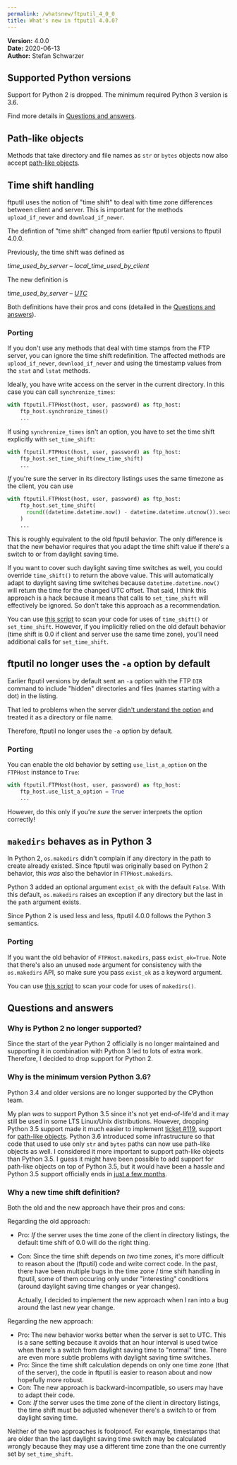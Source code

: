 ```yaml
---
permalink: /whatsnew/ftputil_4_0_0
title: What's new in ftputil 4.0.0?
---
```


**Version:** 4.0.0\
**Date:** 2020-06-13\
**Author:** Stefan Schwarzer

## Supported Python versions

Support for Python 2 is dropped. The minimum required Python 3 version
is 3.6.

Find more details in [Questions and answers](#questions-and-answers).

## Path-like objects

Methods that take directory and file names as `str` or `bytes` objects
now also accept [path-like
objects](https://docs.python.org/3/library/os.html#os.PathLike).

## Time shift handling

ftputil uses the notion of "time shift" to deal with time zone
differences between client and server. This is important for the methods
`upload_if_newer` and `download_if_newer`.

The defintion of "time shift" changed from earlier ftputil versions to
ftputil 4.0.0.

Previously, the time shift was defined as

*time_used_by_server – local_time_used_by_client*

The new definition is

*time_used_by_server – [UTC](https://en.wikipedia.org/wiki/Coordinated_Universal_Time)*

Both definitions have their pros and cons (detailed in the [Questions
and answers](#questions-and-answers)).

### Porting

If you don't use any methods that deal with time stamps from the FTP
server, you can ignore the time shift redefinition. The affected methods
are `upload_if_newer`, `download_if_newer` and using the timestamp
values from the `stat` and `lstat` methods.

Ideally, you have write access on the server in the current directory.
In this case you can call `synchronize_times`:
```python
with ftputil.FTPHost(host, user, password) as ftp_host:
    ftp_host.synchronize_times()
    ...
```

If using `synchronize_times` isn't an option, you have to set the time
shift explicitly with `set_time_shift`:
```python
with ftputil.FTPHost(host, user, password) as ftp_host:
    ftp_host.set_time_shift(new_time_shift)
    ...
```

*If* you're sure the server in its directory listings uses the same
timezone as the client, you can use
```python
with ftputil.FTPHost(host, user, password) as ftp_host:
    ftp_host.set_time_shift(
      round((datetime.datetime.now() - datetime.datetime.utcnow()).seconds, -2)
    )
    ...
```

This is roughly equivalent to the old ftputil behavior. The only
difference is that the new behavior requires that you adapt the time
shift value if there's a switch to or from daylight saving time.

If you want to cover such daylight saving time switches as well, you
could override `time_shift()` to return the above value. This will
automatically adapt to daylight saving time switches because
`datetime.datetime.now()` will return the time for the changed UTC
offset. That said, I think this approach is a hack because it means that
calls to `set_time_shift` will effectively be ignored. So don't take
this approach as a recommendation.

You can use [this
script](https://ftputil.sschwarzer.net/trac/browser/find_problematic_code.py?format=txt)
to scan your code for uses of `time_shift()` or `set_time_shift`.
However, if you implicitly relied on the old default behavior (time
shift is 0.0 if client and server use the same time zone), you'll need
additional calls for `set_time_shift`.

## ftputil no longer uses the `-a` option by default

Earlier ftputil versions by default sent an `-a` option with the FTP
`DIR` command to include "hidden" directories and files (names starting
with a dot) in the listing.

That led to problems when the server [didn't understand the
option](https://ftputil.sschwarzer.net/trac/ticket/110) and treated it
as a directory or file name.

Therefore, ftputil no longer uses the `-a` option by default.

### Porting

You can enable the old behavior by setting `use_list_a_option` on the
`FTPHost` instance to `True`:
```python
with ftputil.FTPHost(host, user, password) as ftp_host:
    ftp_host.use_list_a_option = True
    ...
```

However, do this only if you're *sure* the server interprets the option
correctly!

## `makedirs` behaves as in Python 3

In Python 2, `os.makedirs` didn't complain if any directory in the path
to create already existed. Since ftputil was originally based on Python
2 behavior, this *was* also the behavior in `FTPHost.makedirs`.

Python 3 added an optional argument `exist_ok` with the default `False`.
With this default, `os.makedirs` raises an exception if any directory
but the last in the `path` argument exists.

Since Python 2 is used less and less, ftputil 4.0.0 follows the Python 3
semantics.

### Porting

If you want the old behavior of `FTPHost.makedirs`, pass
`exist_ok=True`. Note that there's also an unused `mode` argument for
consistency with the `os.makedirs` API, so make sure you pass `exist_ok`
as a keyword argument.

You can use [this
script](https://ftputil.sschwarzer.net/trac/browser/find_problematic_code.py?format=txt)
to scan your code for uses of `makedirs()`.

## Questions and answers

### Why is Python 2 no longer supported?

Since the start of the year Python 2 officially is no longer maintained
and supporting it in combination with Python 3 led to lots of extra
work. Therefore, I decided to drop support for Python 2.

### Why is the minimum version Python 3.6?

Python 3.4 and older versions are no longer supported by the CPython
team.

My plan *was* to support Python 3.5 since it's not yet end-of-life'd and
it may still be used in some LTS Linux/Unix distributions. However,
dropping Python 3.5 support made it much easier to implement [ticket
#119](https://ftputil.sschwarzer.net/trac/ticket/119), support for
[path-like
objects](https://docs.python.org/3/library/os.html#os.PathLike). Python
3.6 introduced some infrastructure so that code that used to use only
`str` and `bytes` paths can now use path-like objects as well. I
considered it more important to support path-like objects than Python
3.5. I guess it might have been possible to add support for path-like
objects on top of Python 3.5, but it would have been a hassle and Python
3.5 support officially ends in [just a few
months](https://devguide.python.org/#status-of-python-branches).

### Why a new time shift definition?

Both the old and the new approach have their pros and cons:

Regarding the old approach:

-   Pro: *If* the server uses the time zone of the client in directory
    listings, the default time shift of 0.0 will do the right thing.

-   Con: Since the time shift depends on *two* time zones, it's more
    difficult to reason about the (ftputil) code and write correct code.
    In the past, there have been multiple bugs in the time zone / time
    shift handling in ftputil, some of them occuring only under
    "interesting" conditions (around daylight saving time changes or
    year changes).

    Actually, I decided to implement the new approach when I ran into a
    bug around the last new year change.

Regarding the new approach:

-   Pro: The new behavior works better when the server is set to UTC.
    This is a sane setting because it avoids that an hour interval is
    used twice when there's a switch from daylight saving time to
    "normal" time. There are even more subtle problems with daylight
    saving time switches.
-   Pro: Since the time shift calculation depends on only one time zone
    (that of the server), the code in ftputil is easier to reason about
    and now hopefully more robust.
-   Con: The new approach is backward-incompatible, so users may have to
    adapt their code.
-   Con: *If* the server uses the time zone of the client in directory
    listings, the time shift must be adjusted whenever there's a switch
    to or from daylight saving time.

Neither of the two approaches is foolproof. For example, timestamps that
are older than the last daylight saving time switch may be calculated
wrongly because they may use a different time zone than the one
currently set by `set_time_shift`.
